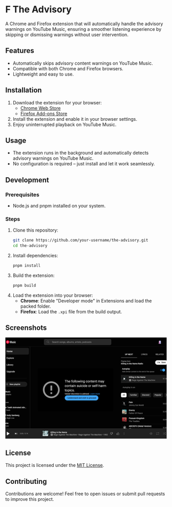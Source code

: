 # F The Advisory

A Chrome and Firefox extension that will automatically handle the advisory warnings on YouTube Music, ensuring a smoother listening experience by skipping or dismissing warnings without user intervention.

## Features

- Automatically skips advisory content warnings on YouTube Music.
- Compatible with both Chrome and Firefox browsers.
- Lightweight and easy to use.

## Installation

1. Download the extension for your browser:
    - [Chrome Web Store]()
    - [Firefox Add-ons Store](https://addons.mozilla.org/en-US/firefox/addon/f-the-advisory/)
2. Install the extension and enable it in your browser settings.
3. Enjoy uninterrupted playback on YouTube Music.

## Usage

- The extension runs in the background and automatically detects advisory warnings on YouTube Music.
- No configuration is required – just install and let it work seamlessly.

## Development

### Prerequisites

- Node.js and pnpm installed on your system.

### Steps

1. Clone this repository:
   ```bash
   git clone https://github.com/your-username/the-advisory.git
   cd the-advisory
   ```
2. Install dependencies:
   ```bash
   pnpm install
   ```
3. Build the extension:
   ```bash
   pnpm build
   ```
4. Load the extension into your browser:
    - **Chrome**: Enable "Developer mode" in Extensions and load the packed folder.
    - **Firefox**: Load the `.xpi` file from the build output.

## Screenshots

![img.png](img.png)

## License

This project is licensed under the [MIT License](LICENSE).

## Contributing

Contributions are welcome! Feel free to open issues or submit pull requests to improve this project.